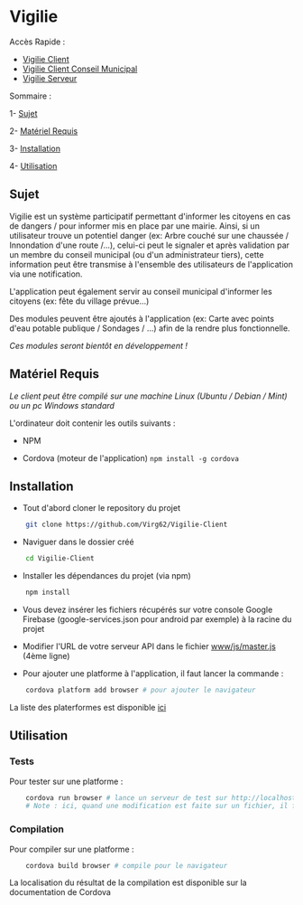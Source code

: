 # Vigilie

Accès Rapide :
- [Vigilie Client](https://github.com/Virg62/Vigilie-Client)
- [Vigilie Client Conseil Municipal](https://github.com/Virg62/Vigilie-Client-CM)
- [Vigilie Serveur](https://github.com/Virg62/Vigilie-Serveur)

Sommaire :

1- [Sujet](#sujet)

2- [Matériel Requis](#matériel-requis)

3- [Installation](#installation)

4- [Utilisation](#utilisation)

## Sujet

Vigilie est un système participatif permettant d'informer les citoyens en cas de dangers / pour informer mis en place par une mairie.
Ainsi, si un utilisateur trouve un potentiel danger (ex: Arbre couché sur une chaussée / Innondation d'une route /...), celui-ci peut le signaler et après validation par un membre du conseil municipal (ou d'un administrateur tiers), cette information peut être transmise à l'ensemble des utilisateurs de l'application via une notification.

L'application peut également servir au conseil municipal d'informer les citoyens (ex: fête du village prévue...)

Des modules peuvent être ajoutés à l'application (ex: Carte avec points d'eau potable publique / Sondages / ...) afin de la rendre plus fonctionnelle.

*Ces modules seront bientôt en développement !*

## Matériel Requis

*Le client peut être compilé sur une machine Linux (Ubuntu / Debian / Mint) ou un pc Windows standard*

L'ordinateur doit contenir les outils suivants : 

- NPM

- Cordova (moteur de l'application) ```npm install -g cordova```

## Installation

- Tout d'abord cloner le repository du projet

```bash
    git clone https://github.com/Virg62/Vigilie-Client
```

- Naviguer dans le dossier créé

```bash
    cd Vigilie-Client
```

- Installer les dépendances du projet (via npm)

```bash
    npm install
```

- Vous devez insérer les fichiers récupérés sur votre console Google Firebase (google-services.json pour android par exemple) à la racine du projet

- Modifier l'URL de votre serveur API dans le fichier [www/js/master.js](www/js/master.js#L4) (4ème ligne)

- Pour ajouter une platforme à l'application, il faut lancer la commande :

```bash
    cordova platform add browser # pour ajouter le navigateur
```
La liste des platerformes est disponible [ici](https://cordova.apache.org/docs/fr/latest/guide/support/index.html)

## Utilisation

### Tests

Pour tester sur une platforme :

```bash
    cordova run browser # lance un serveur de test sur http://localhost:8000
    # Note : ici, quand une modification est faite sur un fichier, il faut terminer la commande avec la combinaise CTRL+C et la relancer pour que les modifications soient prises en compte. 
```

### Compilation

Pour compiler sur une platforme : 

```bash
    cordova build browser # compile pour le navigateur
```
La localisation du résultat de la compilation est disponible sur la documentation de Cordova

